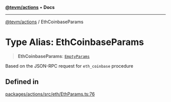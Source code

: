 [**@tevm/actions**](../README.md) • **Docs**

***

[@tevm/actions](../globals.md) / EthCoinbaseParams

# Type Alias: EthCoinbaseParams

> **EthCoinbaseParams**: [`EmptyParams`](EmptyParams.md)

Based on the JSON-RPC request for `eth_coinbase` procedure

## Defined in

[packages/actions/src/eth/EthParams.ts:76](https://github.com/evmts/tevm-monorepo/blob/main/packages/actions/src/eth/EthParams.ts#L76)
